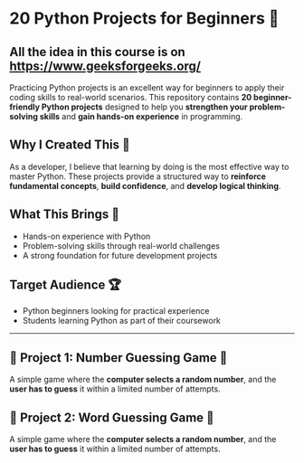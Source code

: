 # 20 Python Projects for Beginners 🚀  

## All the idea in this course is on https://www.geeksforgeeks.org/ 
 
Practicing Python projects is an excellent way for beginners to apply their coding skills to real-world scenarios. This repository contains **20 beginner-friendly Python projects** designed to help you **strengthen your problem-solving skills** and **gain hands-on experience** in programming.  

## Why I Created This 📌  
As a developer, I believe that learning by doing is the most effective way to master Python. These projects provide a structured way to **reinforce fundamental concepts**, **build confidence**, and **develop logical thinking**.  

## What This Brings 🎯  
- Hands-on experience with Python  
- Problem-solving skills through real-world challenges  
- A strong foundation for future development projects  

## Target Audience 🏆  
- Python beginners looking for practical experience  
- Students learning Python as part of their coursework  

---

## 🔹 Project 1: Number Guessing Game 🎲  
A simple game where the **computer selects a random number**, and the **user has to guess** it within a limited number of attempts.  

## 🔹 Project 2: Word Guessing Game 🧩 
A simple game where the **computer selects a random number**, and the **user has to guess** it within a limited number of attempts.  
